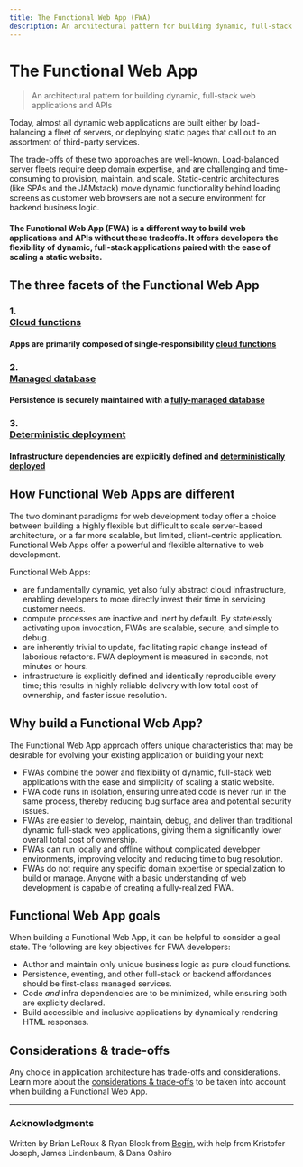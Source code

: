 ```yaml
---
title: The Functional Web App (FWA)
description: An architectural pattern for building dynamic, full-stack web applications and APIs
---
```

# The Functional Web App

> An architectural pattern for building dynamic, full-stack web applications and APIs

Today, almost all dynamic web applications are built either by load-balancing a fleet of servers, or deploying static pages that call out to an assortment of third-party services.

The trade-offs of these two approaches are well-known. Load-balanced server fleets require deep domain expertise, and are challenging and time-consuming to provision, maintain, and scale. Static-centric architectures (like SPAs and the JAMstack) move dynamic functionality behind loading screens as customer web browsers are not a secure environment for backend business logic.

#### The Functional Web App (FWA) is a different way to build web applications and APIs without these tradeoffs. It offers developers the flexibility of dynamic, full-stack applications paired with the ease of scaling a static website.


## The three facets of the Functional Web App

<div id="list">

### <div id="num">1.</div> [Cloud functions](/cloud-functions)
#### Apps are primarily composed of single-responsibility [cloud functions](/cloud-functions)

### <div id="num">2.</div> [Managed database](/managed-database)
#### Persistence is securely maintained with a [fully-managed database](/managed-database)

### <div id="num">3.</div> [Deterministic deployment](/deterministic-deployment)
#### Infrastructure dependencies are explicitly defined and [deterministically deployed](/deterministic-deployment)

</div>


## How Functional Web Apps are different

The two dominant paradigms for web development today offer a choice between building a highly flexible but difficult to scale server-based architecture, or a far more scalable, but limited, client-centric application. Functional Web Apps offer a powerful and flexible alternative to web development.

Functional Web Apps:

- are fundamentally dynamic, yet also fully abstract cloud infrastructure, enabling developers to more directly invest their time in servicing customer needs.
- compute processes are inactive and inert by default. By statelessly activating upon invocation, FWAs are scalable, secure, and simple to debug.
- are inherently trivial to update, facilitating rapid change instead of laborious refactors. FWA deployment is measured in seconds, not minutes or hours.
- infrastructure is explicitly defined and identically reproducible every time; this results in highly reliable delivery with low total cost of ownership, and faster issue resolution.


## Why build a Functional Web App?

The Functional Web App approach offers unique characteristics that may be desirable for evolving your existing application or building your next:

- FWAs combine the power and flexibility of dynamic, full-stack web applications with the ease and simplicity of scaling a static website.
- FWA code runs in isolation, ensuring unrelated code is never run in the same process, thereby reducing bug surface area and potential security issues.
- FWAs are easier to develop, maintain, debug, and deliver than traditional dynamic full-stack web applications, giving them a significantly lower overall total cost of ownership.
- FWAs can run locally and offline without complicated developer environments, improving velocity and reducing time to bug resolution.
- FWAs do not require any specific domain expertise or specialization to build or manage. Anyone with a basic understanding of web development is capable of creating a fully-realized FWA.


## Functional Web App goals

When building a Functional Web App, it can be helpful to consider a goal state. The following are key objectives for FWA developers:

- Author and maintain only unique business logic as pure cloud functions.
- Persistence, eventing, and other full-stack or backend affordances should be first-class managed services.
- Code _and_ infra dependencies are to be minimized, while ensuring both are explicity declared.
- Build accessible and inclusive applications by dynamically rendering HTML responses.


## Considerations & trade-offs

Any choice in application architecture has trade-offs and considerations. Learn more about the [considerations & trade-offs](/considerations) to be taken into account when building a Functional Web App.

---

### Acknowledgments

Written by Brian LeRoux & Ryan Block from [Begin](https://begin.com), with help from Kristofer Joseph, James Lindenbaum, & Dana Oshiro
